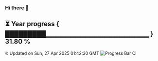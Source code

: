 ### Hi there 👋
⏳ Year progress { █████████▁▁▁▁▁▁▁▁▁▁▁▁▁▁▁▁▁▁▁▁▁ } 31.80 %
---
⏰ Updated on Sun, 27 Apr 2025 01:42:30 GMT
![Progress Bar CI](https://github.com/liununu/liununu/workflows/Progress%20Bar%20CI/badge.svg)
